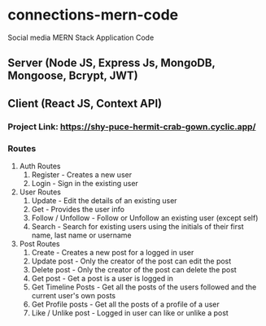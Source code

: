 # connections-mern-code
Social media MERN Stack Application Code

## Server (Node JS, Express Js, MongoDB, Mongoose, Bcrypt, JWT)
## Client (React JS, Context API)
### Project Link: https://shy-puce-hermit-crab-gown.cyclic.app/

### Routes
1. Auth Routes
   1. Register - Creates a new user
   2. Login - Sign in the existing user 
3. User Routes
   1. Update - Edit the details of an existing user
   2. Get - Provides the user info
   3. Follow / Unfollow - Follow or Unfollow an existing user (except self)
   4. Search - Search for existing users using the initials of their first name, last name or username
5. Post Routes
   1. Create - Creates a new post for a logged in user
   2. Update post - Only the creator of the post can edit the post
   3. Delete post - Only the creator of the post can delete the post
   4. Get post - Get a post is a user is logged in
   5. Get Timeline Posts - Get all the posts of the users followed and the current user's own posts
   6. Get Profile posts - Get all the posts of a profile of a user
   7. Like / Unlike post - Logged in user can like or unlike a post
